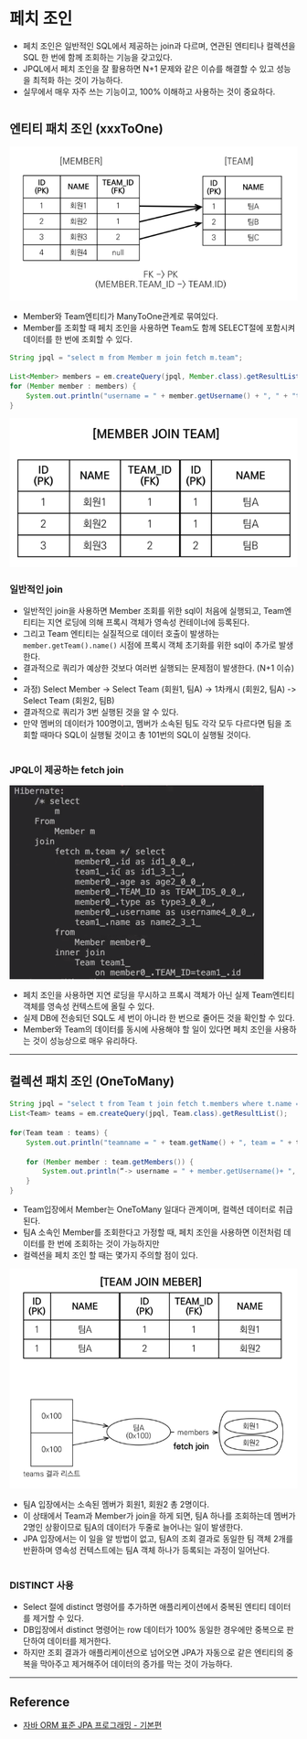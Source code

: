 # 페치 조인

- 페치 조인은 일반적인 SQL에서 제공하는 join과 다르며, 연관된 엔티티나 컬렉션을 SQL 한 번에 함께 조회하는 기능을 갖고있다.
- JPQL에서 페치 조인을 잘 활용하면 N+1 문제와 같은 이슈를 해결할 수 있고 성능을 최적화 하는 것이 가능하다.
- 실무에서 매우 자주 쓰는 기능이고, 100% 이해하고 사용하는 것이 중요하다.

#

## 엔티티 패치 조인 (xxxToOne)

![](img/fetch_01.PNG)

- Member와 Team엔티티가 ManyToOne관계로 묶여있다.
- Member를 조회할 때 페치 조인을 사용하면 Team도 함께 SELECT절에 포함시켜 데이터를 한 번에 조회할 수 있다.

```java
String jpql = "select m from Member m join fetch m.team";

List<Member> members = em.createQuery(jpql, Member.class).getResultList(); 
for (Member member : members) {
    System.out.println("username = " + member.getUsername() + ", " + "teamName = " + member.getTeam().name()); 
}
```

![](img/fetch_02.PNG)

### 일반적인 join

- 일반적인 join을 사용하면 Member 조회를 위한 sql이 처음에 실행되고, Team엔티티는 지연 로딩에 의해 프록시 객체가 영속성 컨테이너에 등록된다.
- 그리고 Team 엔티티는 실질적으로 데이터 호출이 발생하는 `member.getTeam().name()` 시점에 프록시 객체 초기화를 위한 sql이 추가로 발생한다.
- 결과적으로 쿼리가 예상한 것보다 여러번 실행되는 문제점이 발생한다. (N+1 이슈)
- 
- 과정) Select Member -> Select Team (회원1, 팀A) -> 1차캐시 (회원2, 팀A) -> Select Team (회원2, 팀B)
- 결과적으로 쿼리가 3번 실행된 것을 알 수 있다.
- 만약 멤버의 데이터가 100명이고, 멤버가 소속된 팀도 각각 모두 다르다면 팀을 조회할 때마다 SQL이 실행될 것이고 총 101번의 SQL이 실행될 것이다. 

#

### JPQL이 제공하는 fetch join

![](img/fetch_03.PNG)

- 페치 조인을 사용하면 지연 로딩을 무시하고 프록시 객체가 아닌 실제 Team엔티티 객체를 영속성 컨텍스트에 올릴 수 있다.
- 실제 DB에 전송되던 SQL도 세 번이 아니라 한 번으로 줄어든 것을 확인할 수 있다.
- Member와 Team의 데이터를 동시에 사용해야 할 일이 있다면 페치 조인을 사용하는 것이 성능상으로 매우 유리하다.

---

## 컬렉션 패치 조인 (OneToMany)

```java
String jpql = "select t from Team t join fetch t.members where t.name = '팀A'" 
List<Team> teams = em.createQuery(jpql, Team.class).getResultList();

for(Team team : teams) { 
    System.out.println("teamname = " + team.getName() + ", team = " + team); 
    
    for (Member member : team.getMembers()) { 
        System.out.println(“-> username = " + member.getUsername()+ ", member = " + member); 
    } 
}
```

- Team입장에서 Member는 OneToMany 일대다 관계이며, 컬렉션 데이터로 취급된다.
- 팀A 소속인 Member를 조회한다고 가정할 때, 페치 조인을 사용하면 이전처럼 데이터를 한 번에 조회하는 것이 가능하지만
- 컬렉션을 페치 조인 할 때는 몇가지 주의할 점이 있다.

![](img/fetch_04.PNG)

- 팀A 입장에서는 소속된 멤버가 회원1, 회원2 총 2명이다.
- 이 상태에서 Team과 Member가 join을 하게 되면, 팀A 하나를 조회하는데 멤버가 2명인 상황이므로 팀A의 데이터가 두줄로 늘어나는 일이 발생한다.
- JPA 입장에서는 이 일을 알 방법이 없고, 팀A의 조회 결과로 동일한 팀 객체 2개를 반환하며 영속성 컨텍스트에는 팀A 객체 하나가 등록되는 과정이 일어난다.

#

### DISTINCT 사용

- Select 절에 distinct 명령어를 추가하면 애플리케이션에서 중복된 엔티티 데이터를 제거할 수 있다.
- DB입장에서 distinct 명령어는 row 데이터가 100% 동일한 경우에만 중복으로 판단하여 데이터를 제거한다.
- 하지만 조회 결과가 애플리케이션으로 넘어오면 JPA가 자동으로 같은 엔티티의 중복을 막아주고 제거해주어 데이터의 증가를 막는 것이 가능하다.

---
 
## Reference

- [자바 ORM 표준 JPA 프로그래밍 - 기본편](https://www.inflearn.com/course/ORM-JPA-Basic/dashboard)
